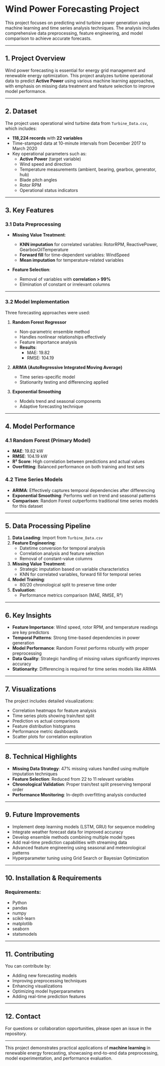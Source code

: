 # Wind Power Forecasting Project

This project focuses on predicting wind turbine power generation using machine learning and time series analysis techniques. The analysis includes comprehensive data preprocessing, feature engineering, and model comparison to achieve accurate forecasts.

---

## 1. Project Overview

Wind power forecasting is essential for energy grid management and renewable energy optimization. This project analyzes turbine operational data to predict **Active Power** using various machine learning approaches, with emphasis on missing data treatment and feature selection to improve model performance.

---

## 2. Dataset

The project uses operational wind turbine data from `Turbine_Data.csv`, which includes:

- **118,224 records** with **22 variables**
- Time-stamped data at 10-minute intervals from December 2017 to March 2020
- Key operational parameters such as:
  - **Active Power** (target variable)
  - Wind speed and direction
  - Temperature measurements (ambient, bearing, gearbox, generator, hub)
  - Blade pitch angles
  - Rotor RPM
  - Operational status indicators

---

## 3. Key Features

### 3.1 Data Preprocessing

- **Missing Value Treatment**:
  - **KNN imputation** for correlated variables: RotorRPM, ReactivePower, GearboxOilTemperature
  - **Forward fill** for time-dependent variables: WindSpeed
  - **Mean imputation** for temperature-related variables

- **Feature Selection**:
  - Removal of variables with **correlation > 99%**
  - Elimination of constant or irrelevant columns

---

### 3.2 Model Implementation

Three forecasting approaches were used:

1. **Random Forest Regressor**
   - Non-parametric ensemble method
   - Handles nonlinear relationships effectively
   - Feature importance analysis  
   - **Results**:  
     - MAE: 19.82  
     - RMSE: 104.19  

2. **ARIMA (AutoRegressive Integrated Moving Average)**
   - Time series-specific model
   - Stationarity testing and differencing applied

3. **Exponential Smoothing**
   - Models trend and seasonal components
   - Adaptive forecasting technique

---

## 4. Model Performance

### 4.1 Random Forest (Primary Model)
- **MAE**: 19.82 kW  
- **RMSE**: 104.19 kW  
- **R² Score**: High correlation between predictions and actual values  
- **Overfitting**: Balanced performance on both training and test sets  

### 4.2 Time Series Models
- **ARIMA**: Effectively captures temporal dependencies after differencing
- **Exponential Smoothing**: Performs well on trend and seasonal patterns
- **Comparison**: Random Forest outperforms traditional time series models for this dataset

---

## 5. Data Processing Pipeline

1. **Data Loading**: Import from `Turbine_Data.csv`
2. **Feature Engineering**:
   - Datetime conversion for temporal analysis
   - Correlation analysis and feature selection
   - Removal of constant-value columns
3. **Missing Value Treatment**:
   - Strategic imputation based on variable characteristics
   - KNN for correlated variables, forward fill for temporal series
4. **Model Training**:
   - 80/20 chronological split to preserve time order
5. **Evaluation**:
   - Performance metrics comparison (MAE, RMSE, R²)

---

## 6. Key Insights

- **Feature Importance**: Wind speed, rotor RPM, and temperature readings are key predictors
- **Temporal Patterns**: Strong time-based dependencies in power generation
- **Model Performance**: Random Forest performs robustly with proper preprocessing
- **Data Quality**: Strategic handling of missing values significantly improves accuracy
- **Stationarity**: Differencing is required for time series models like ARIMA

---

## 7. Visualizations

The project includes detailed visualizations:

- Correlation heatmaps for feature analysis
- Time series plots showing train/test split
- Prediction vs actual comparisons
- Feature distribution histograms
- Performance metric dashboards
- Scatter plots for correlation exploration

---

## 8. Technical Highlights

- **Missing Data Strategy**: 47% missing values handled using multiple imputation techniques
- **Feature Selection**: Reduced from 22 to 11 relevant variables
- **Chronological Validation**: Proper train/test split preserving temporal order
- **Performance Monitoring**: In-depth overfitting analysis conducted

---

## 9. Future Improvements

- Implement deep learning models (LSTM, GRU) for sequence modeling
- Integrate weather forecast data for improved accuracy
- Develop ensemble methods combining multiple model types
- Add real-time prediction capabilities with streaming data
- Advanced feature engineering using seasonal and meteorological patterns
- Hyperparameter tuning using Grid Search or Bayesian Optimization

---

## 10. Installation & Requirements

### Requirements:
- Python  
- pandas  
- numpy  
- scikit-learn  
- matplotlib  
- seaborn  
- statsmodels

---

## 11. Contributing

You can contribute by:

- Adding new forecasting models
- Improving preprocessing techniques
- Enhancing visualizations
- Optimizing model hyperparameters
- Adding real-time prediction features



---

## 12. Contact

For questions or collaboration opportunities, please open an issue in the repository.

---

This project demonstrates practical applications of **machine learning** in renewable energy forecasting, showcasing end-to-end data preprocessing, model experimentation, and performance evaluation.
